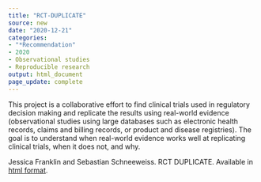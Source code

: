 ```yaml
---
title: "RCT-DUPLICATE"
source: new
date: "2020-12-21"
categories:
- "*Recommendation"
- 2020
- Observational studies
- Reproducible research
output: html_document
page_update: complete
---
```


This project is a collaborative effort to find clinical trials used in regulatory decision making and replicate the results using real-world evidence (observational studies using large databases such as electronic health records, claims and billing records, or product and disease registries). The goal is to understand when real-world evidence works well at replicating clinical trials, when it does not, and why.

<!--more-->

Jessica Franklin and Sebastian Schneeweiss. RCT DUPLICATE. Available in [html format](https://www.rctduplicate.org/).
